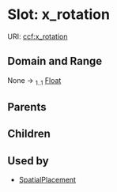 
# Slot: x_rotation



URI: [ccf:x_rotation](http://purl.org/ccf/x_rotation)


## Domain and Range

None &#8594;  <sub>1..1</sub> [Float](types/Float.md)

## Parents


## Children


## Used by

 * [SpatialPlacement](SpatialPlacement.md)
